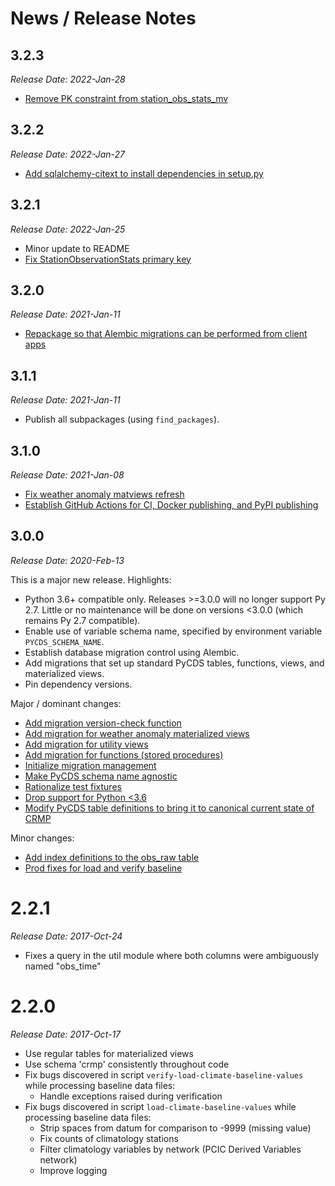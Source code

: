 # News / Release Notes

## 3.2.3

*Release Date: 2022-Jan-28*

- [Remove PK constraint from station_obs_stats_mv](https://github.com/pacificclimate/pycds/pull/121)

## 3.2.2

*Release Date: 2022-Jan-27*

- [Add sqlalchemy-citext to install dependencies in setup.py](https://github.com/pacificclimate/pycds/pull/117)

## 3.2.1

*Release Date: 2022-Jan-25*

- Minor update to README
- [Fix StationObservationStats primary key](https://github.com/pacificclimate/pycds/pull/114)

## 3.2.0

*Release Date: 2021-Jan-11*

- [Repackage so that Alembic migrations can be performed from client apps](https://github.com/pacificclimate/pycds/pull/70)

## 3.1.1

*Release Date: 2021-Jan-11*

- Publish all subpackages (using `find_packages`).

## 3.1.0

*Release Date: 2021-Jan-08*

- [Fix weather anomaly matviews refresh](https://github.com/pacificclimate/pycds/pull/65)
- [Establish GitHub Actions for CI, Docker publishing, and PyPI publishing](https://github.com/pacificclimate/pycds/pull/62)

## 3.0.0

*Release Date: 2020-Feb-13*

This is a major new release. Highlights:

* Python 3.6+ compatible only. Releases >=3.0.0 will no longer support Py 2.7. Little or no maintenance will be done
on versions <3.0.0 (which remains Py 2.7 compatible).
* Enable use of variable schema name, specified by environment variable `PYCDS_SCHEMA_NAME`.
* Establish database migration control using Alembic.
* Add migrations that set up standard PyCDS tables, functions, views, and materialized views.
* Pin dependency versions.

Major / dominant changes:

* [Add migration version-check function](https://github.com/pacificclimate/pycds/pull/58)
* [Add migration for weather anomaly materialized views](https://github.com/pacificclimate/pycds/pull/55)
* [Add migration for utility views](https://github.com/pacificclimate/pycds/pull/53)
* [Add migration for functions (stored procedures)](https://github.com/pacificclimate/pycds/pull/52)
* [Initialize migration management](https://github.com/pacificclimate/pycds/pull/50)
* [Make PyCDS schema name agnostic](https://github.com/pacificclimate/pycds/pull/44)
* [Rationalize test fixtures](https://github.com/pacificclimate/pycds/pull/42)
* [Drop support for Python <3.6](https://github.com/pacificclimate/pycds/pull/40)
* [Modify PyCDS table definitions to bring it to canonical current state of CRMP](https://github.com/pacificclimate/pycds/pull/35)

Minor changes:

* [Add index definitions to the obs_raw table](https://github.com/pacificclimate/pycds/pull/24)
* [Prod fixes for load and verify baseline](https://github.com/pacificclimate/pycds/pull/18)

# 2.2.1

*Release Date: 2017-Oct-24*

* Fixes a query in the util module where both columns were ambiguously named "obs_time"

# 2.2.0

*Release Date: 2017-Oct-17*

* Use regular tables for materialized views
* Use schema 'crmp' consistently throughout code
* Fix bugs discovered in script ``verify-load-climate-baseline-values`` while processing baseline data files:
  * Handle exceptions raised during verification
* Fix bugs discovered in script ``load-climate-baseline-values`` while processing baseline data files:
  * Strip spaces from datum for comparison to -9999 (missing value)
  * Fix counts of climatology stations
  * Filter climatology variables by network (PCIC Derived Variables network)
  * Improve logging
